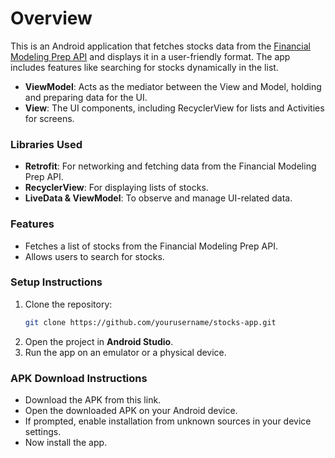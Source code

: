 # Overview

This is an Android application that fetches stocks data from the [Financial Modeling Prep API]([https://www.episodate.com/api](https://site.financialmodelingprep.com/developer/docs#symbol-list-stock-list)) and displays it in a user-friendly format. The app includes features like searching for stocks dynamically in the list.
- **ViewModel**: Acts as the mediator between the View and Model, holding and preparing data for the UI.
- **View**: The UI components, including RecyclerView for lists and Activities for screens.

### Libraries Used
- **Retrofit**: For networking and fetching data from the Financial Modeling Prep API.
- **RecyclerView**: For displaying lists of stocks.
- **LiveData & ViewModel**: To observe and manage UI-related data.

### Features
- Fetches a list of stocks from the Financial Modeling Prep API.
- Allows users to search for stocks.
  
### Setup Instructions
1. Clone the repository:
    ```bash
    git clone https://github.com/yourusername/stocks-app.git
    ```
2. Open the project in **Android Studio**.
3. Run the app on an emulator or a physical device.

### APK Download Instructions
- Download the APK from this link.
- Open the downloaded APK on your Android device.
- If prompted, enable installation from unknown sources in your device settings.
- Now install the app.


